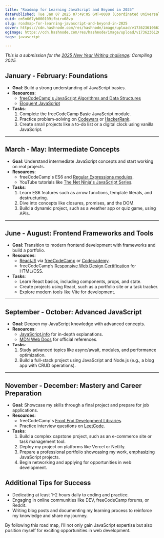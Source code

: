 ```yaml
---
title: "Roadmap for Learning JavaScript and Beyond in 2025"
datePublished: Tue Jan 07 2025 07:49:05 GMT+0000 (Coordinated Universal Time)
cuid: cm5m667yb000109ifbirx68vp
slug: roadmap-for-learning-javascript-and-beyond-in-2025
cover: https://cdn.hashnode.com/res/hashnode/image/upload/v1736236106636/757f07f8-921e-40ba-a9a7-935e031ab4bf.webp
ogImage: https://cdn.hashnode.com/res/hashnode/image/upload/v1736236126315/1dce87e0-d488-4b5f-9c60-36713df7cef7.webp
tags: javascript

---
```


*This is a submission for the [2025 New Year Writing challenge](https://dev.to/challenges/newyear): Compiling 2025.*

## January - February: Foundations
- **Goal**: Build a strong understanding of JavaScript basics.
- **Resources**:
  - [freeCodeCamp's JavaScript Algorithms and Data Structures](https://www.freecodecamp.org/learn/javascript-algorithms-and-data-structures-v8)
  - [Eloquent JavaScript](https://eloquentjavascript.net/)
- **Tasks**:
  1. Complete the freeCodeCamp Basic JavaScript module.
  2. Practice problem-solving on [Codewars](https://www.codewars.com/) or [HackerRank](https://www.hackerrank.com/).
  3. Create small projects like a to-do list or a digital clock using vanilla JavaScript.

----------------

## March - May: Intermediate Concepts
- **Goal**: Understand intermediate JavaScript concepts and start working on real projects.
- **Resources**:
  - freeCodeCamp's ES6 and [Regular Expressions modules](https://www.freecodecamp.org/news/learn-regular-expressions-with-this-free-course-37511963d278/).
  - YouTube tutorials like [The Net Ninja's JavaScript Series](https://www.youtube.com/c/TheNetNinja).
- **Tasks**:
  1. Learn ES6 features such as arrow functions, template literals, and destructuring.
  2. Dive into concepts like closures, promises, and the DOM.
  3. Build a dynamic project, such as a weather app or quiz game, using APIs.

----------------

## June - August: Frontend Frameworks and Tools
- **Goal**: Transition to modern frontend development with frameworks and build a portfolio.
- **Resources**:
  - [ReactJS](https://react.dev/) via [freeCodeCamp](https://freecodecamp.org) or [Codecademy](https://codecademy.com).
  - freeCodeCamp’s [Responsive Web Design Certification](https://www.freecodecamp.org/learn/2022/responsive-web-design/) for HTML/CSS.
- **Tasks**:
  - Learn React basics, including components, props, and state.
  - Create projects using React, such as a portfolio site or a task tracker.
  - Explore modern tools like Vite for development.

----------------

## September - October: Advanced JavaScript
- **Goal**: Deepen my JavaScript knowledge with advanced concepts.
- **Resources**:
  - [JavaScript.info](https://javascript.info/) for in-depth explanations.
  - [MDN Web Docs](https://developer.mozilla.org/en-US/) for official references.
- **Tasks**:
  1. Study advanced topics like async/await, modules, and performance optimization.
  2. Build a full-stack project using JavaScript and Node.js (e.g., a blog app with CRUD operations).

----------------

## November - December: Mastery and Career Preparation
- **Goal**: Showcase my skills through a final project and prepare for job applications.
- **Resources**:
  - freeCodeCamp's [Front End Development Libraries](https://www.freecodecamp.org/learn/front-end-development-libraries/).
  - Practice interview questions on [LeetCode](https://leetcode.com/).
- **Tasks**:
  1. Build a complex capstone project, such as an e-commerce site or task management tool.
  2. Deploy my project on platforms like Vercel or Netlify.
  3. Prepare a professional portfolio showcasing my work, emphasizing JavaScript projects.
  4. Begin networking and applying for opportunities in web development.

## Additional Tips for Success
- Dedicating at least 1–2 hours daily to coding and practice.
- Engaging in online communities like DEV, freeCodeCamp forums, or Reddit.
- Writing blog posts and documenting my learning process to reinforce my knowledge and share my journey.

By following this road map, I'll not only gain JavaScript expertise but also position myself for exciting opportunities in web development.